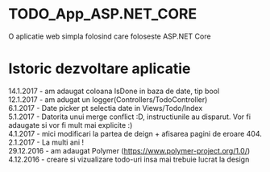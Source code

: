 # TODO_App_ASP.NET_CORE
O aplicatie web simpla folosind care foloseste ASP.NET Core


Istoric dezvoltare aplicatie
=======
14.1.2017 - am adaugat coloana IsDone in baza de date, tip bool<br>
12.1.2017 - am adugat un logger(Controllers/TodoController)<br>
6.1.2017 - Date picker pt selectia date in Views/Todo/Index <br>
5.1.2017 - Datorita unui merge conflict :D, instructiunile au disparut. Vor fi adaugate si vor fi mult mai explicite :) <br>
4.1.2017 - mici modificari la partea de deign + afisarea pagini de eroare 404.<br>
2.1.2017 - La multi ani ! <br>
29.12.2016 - am adaugat Polymer (https://www.polymer-project.org/1.0/) <br>
4.12.2016 - creare si vizualizare todo-uri insa mai trebuie lucrat la design
